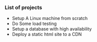 ### **List of projects**
- Setup A Linux machine from scratch
- Do Some load testing
- Setup a database with high availability
- Deploy a static html site to a CDN
